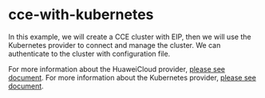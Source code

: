 # cce-with-kubernetes

In this example, we will create a CCE cluster with EIP,
then we will use the Kubernetes provider to connect and manage the cluster.
We can authenticate to the cluster with configuration file.

For more information about the HuaweiCloud provider,
[please see document](https://registry.terraform.io/providers/huaweicloud/huaweicloud/latest/docs).
For more information about the Kubernetes provider,
[please see document](https://registry.terraform.io/providers/hashicorp/kubernetes/latest/docs).
